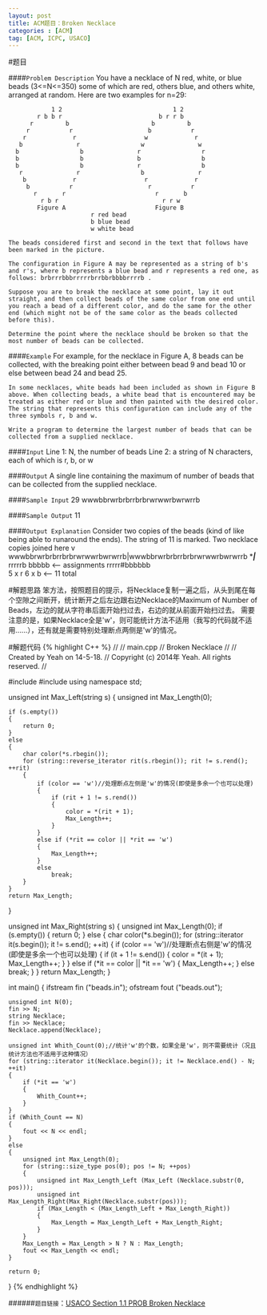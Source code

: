 ```yaml
---
layout: post
title: ACM题目：Broken Necklace
categories : [ACM]
tag: [ACM, ICPC, USACO]
---
```


#题目

####`Problem Description`
	You have a necklace of N red, white, or blue beads (3<=N<=350) some of which are red, others blue, and others white, arranged at random. Here are two examples for n=29:

                1 2                               1 2
            r b b r                           b r r b
          r         b                       b         b
         r           r                     b           r
        r             r                   w             r
       b               r                 w               w
      b                 b               r                 r
      b                 b               b                 b
      b                 b               r                 b
       r               r                 b               r
        b             r                   r             r
         b           r                     r           r
           r       r                         r       b
             r b r                             r r w
            Figure A                         Figure B
	                       r red bead
	                       b blue bead
	                       w white bead
                        
	The beads considered first and second in the text that follows have been marked in the picture.

	The configuration in Figure A may be represented as a string of b's and r's, where b represents a blue bead and r represents a red one, as follows: brbrrrbbbrrrrrbrrbbrbbbbrrrrb .

	Suppose you are to break the necklace at some point, lay it out straight, and then collect beads of the same color from one end until you reach a bead of a different color, and do the same for the other end (which might not be of the same color as the beads collected before this).

	Determine the point where the necklace should be broken so that the most number of beads can be collected.

####`Example`
	For example, for the necklace in Figure A, 8 beads can be collected, with the breaking point either between bead 9 and bead 10 or else between bead 24 and bead 25.

	In some necklaces, white beads had been included as shown in Figure B above. When collecting beads, a white bead that is encountered may be treated as either red or blue and then painted with the desired color. The string that represents this configuration can include any of the three symbols r, b and w.

	Write a program to determine the largest number of beads that can be collected from a supplied necklace.
	
####`Input`
	Line 1:	 N, the number of beads
	Line 2:	 a string of N characters, each of which is r, b, or w


####`Output`
	A single line containing the maximum of number of beads that can be collected from the supplied necklace.

####`Sample Input`
	29
	wwwbbrwrbrbrrbrbrwrwwrbwrwrrb

####`Sample Output`
	11
	
####`Output Explanation`
	Consider two copies of the beads (kind of like being able to runaround the ends). The string of 11 is marked.
                Two necklace copies joined here
                                 v
	wwwbbrwrbrbrrbrbrwrwwrbwrwrrb|wwwbbrwrbrbrrbrbrwrwwrbwrwrrb
                           ******|*****
                           rrrrrb bbbbb  <-- assignments
                           rrrrr#bbbbbb  
                           5 x r  6 x b  <-- 11 total

#解题思路
	笨方法，按照题目的提示，将Necklace复制一遍之后，从头到尾在每个空隙之间断开，统计断开之后左边跟右边Necklace的Maximum of Number of Beads，左边的就从字符串后面开始扫过去，右边的就从前面开始扫过去。
	需要注意的是，如果Necklace全是'w'，则可能统计方法不适用（我写的代码就不适用……），还有就是需要特别处理断点两侧是'w'的情况。

#解题代码
{% highlight C++ %}
//
//  main.cpp
//  Broken Necklace
//
//  Created by Yeah on 14-5-18.
//  Copyright (c) 2014年 Yeah. All rights reserved.
//

#include <fstream>
#include <string>
using namespace std;

unsigned int Max_Left(string s)
{
    unsigned int Max_Length(0);
    
    if (s.empty())
    {
        return 0;
    }
    else
    {
        char color(*s.rbegin());
        for (string::reverse_iterator rit(s.rbegin()); rit != s.rend(); ++rit)
        {
            if (color == 'w')//处理断点左侧是'w'的情况(即使是多余一个也可以处理)
            {
                if (rit + 1 != s.rend())
                {
                    color = *(rit + 1);
                    Max_Length++;
                }
            }
            else if (*rit == color || *rit == 'w')
            {
                Max_Length++;
            }
            else
                break;
        }
    }
    return Max_Length;
}

unsigned int Max_Right(string s)
{
    unsigned int Max_Length(0);
    if (s.empty())
    {
        return 0;
    }
    else
    {
        char color(*s.begin());
        for (string::iterator it(s.begin()); it != s.end(); ++it)
        {
            if (color == 'w')//处理断点右侧是'w'的情况(即使是多余一个也可以处理)
            {
                if (it + 1 != s.end())
                {
                    color = *(it + 1);
                    Max_Length++;
                }
            }
            else if (*it == color || *it == 'w')
            {
                Max_Length++;
            }
            else
                break;
        }
    }
    return Max_Length;
}

int main() {
    ifstream fin ("beads.in");
    ofstream fout ("beads.out");
    
    unsigned int N(0);
    fin >> N;
    string Necklace;
    fin >> Necklace;
    Necklace.append(Necklace);
    
    unsigned int Whith_Count(0);//统计'w'的个数，如果全是'w'，则不需要统计（况且统计方法也不适用于这种情况）
    for (string::iterator it(Necklace.begin()); it != Necklace.end() - N; ++it)
    {
        if (*it == 'w')
        {
            Whith_Count++;
        }
    }
    if (Whith_Count == N)
    {
        fout << N << endl;
    }
    else
    {
        unsigned int Max_Length(0);
        for (string::size_type pos(0); pos != N; ++pos)
        {
            unsigned int Max_Length_Left (Max_Left (Necklace.substr(0, pos)));
            unsigned int Max_Length_Right(Max_Right(Necklace.substr(pos)));
            if (Max_Length < (Max_Length_Left + Max_Length_Right))
            {
                Max_Length = Max_Length_Left + Max_Length_Right;
            }
        }
        Max_Length = Max_Length > N ? N : Max_Length;
        fout << Max_Length << endl;
    }
    
    return 0;
}
{% endhighlight %}

######`题目链接`：[USACO Section 1.1 PROB Broken Necklace](http://cerberus.delos.com:790/usacoprob2?a=AoVKOjQ1mC6&S=beads)